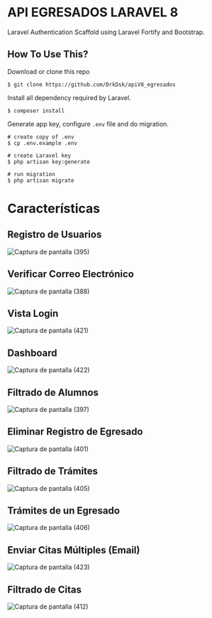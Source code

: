# API EGRESADOS LARAVEL 8
Laravel Authentication Scaffold using Laravel Fortify and Bootstrap.

## How To Use This?

Download or clone this repo
```shell
$ git clone https://github.com/DrkDsk/apiV8_egresados
```

Install all dependency required by Laravel.
```shell
$ composer install
```

Generate app key, configure `.env` file and do migration.
```shell
# create copy of .env
$ cp .env.example .env

# create Laravel key
$ php artisan key:generate

# run migration
$ php artisan migrate
```
# Características

## Registro de Usuarios

![Captura de pantalla (395)](https://user-images.githubusercontent.com/45542462/108211537-655e2f80-70f2-11eb-8b13-cad6e453976b.png)

## Verificar Correo Electrónico

![Captura de pantalla (388)](https://user-images.githubusercontent.com/45542462/108212788-e833ba00-70f3-11eb-94bb-8813d78952dd.png)

## Vista Login

![Captura de pantalla (421)](https://user-images.githubusercontent.com/45542462/108213658-e6b6c180-70f4-11eb-9ebe-6f976b1379f3.png)

## Dashboard
![Captura de pantalla (422)](https://user-images.githubusercontent.com/45542462/108214212-870ce600-70f5-11eb-961c-94c8b84ffd92.png)

## Filtrado de Alumnos

![Captura de pantalla (397)](https://user-images.githubusercontent.com/45542462/108211728-b2420600-70f2-11eb-8b6b-59b94dcf0bf8.png)

## Eliminar Registro de Egresado

![Captura de pantalla (401)](https://user-images.githubusercontent.com/45542462/108211834-cd147a80-70f2-11eb-9f5b-336a7a9b628f.png)

## Filtrado de Trámites

![Captura de pantalla (405)](https://user-images.githubusercontent.com/45542462/108212081-15cc3380-70f3-11eb-90a2-02e51248ea2b.png)

## Trámites de un Egresado

![Captura de pantalla (406)](https://user-images.githubusercontent.com/45542462/108212249-44e2a500-70f3-11eb-8bdc-13a9c2baa46f.png)

## Enviar Citas Múltiples (Email)

![Captura de pantalla (423)](https://user-images.githubusercontent.com/45542462/108213986-3dbc9680-70f5-11eb-824f-9b18d5e3514a.png)

## Filtrado de Citas

![Captura de pantalla (412)](https://user-images.githubusercontent.com/45542462/108212471-88d5aa00-70f3-11eb-8509-7d10a8878999.png)
